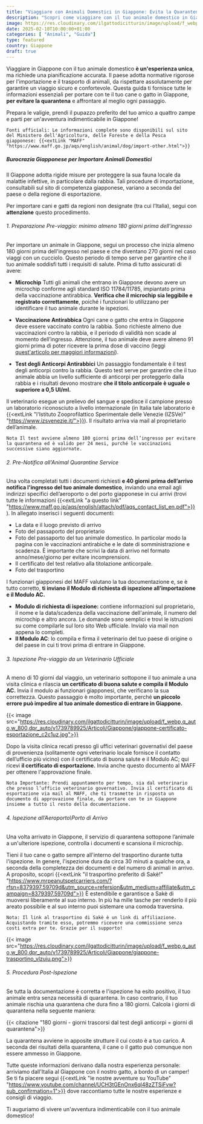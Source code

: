 ```yaml
---
title: "Viaggiare con Animali Domestici in Giappone: Evita la Quarantena con le Normative, Trasporti e Sistemazioni Pet-Friendly"
description: "Scopri come viaggiare con il tuo animale domestico in Giappone evitando la quarantena. Leggi la nostra guida completa su normative, trasporti pet-friendly e sistemazioni che accolgono animali."
image: https://res.cloudinary.com/ilgattodicitturin/image/upload/f_webp,q_auto,w_800,dpr_auto/v1739789765/Articoli/Giappone/giappone-quarantena_mau6pb.jpg
date: 2025-02-10T10:00:00+01:00
categories: [ "Animali", "Guida"]
type: featured
country: Giappone
draft: true
---
```


Viaggiare in Giappone con il tuo animale domestico **è un'esperienza unica**, ma richiede una pianificazione accurata. Il paese adotta normative rigorose per l'importazione e il trasporto di animali, da rispettare assolutamente per garantire un viaggio sicuro e confortevole. 
Questa guida ti fornisce tutte le informazioni essenziali per portare con te il tuo cane o gatto in Giappone, **per evitare la quarantena** e affrontare al meglio ogni passaggio. 

Prepara le valigie, prendi il pupazzo preferito del tuo amico a quattro zampe e parti per un'avventura indimenticabile in Giappone!

`Fonti ufficiali: Le informazioni complete sono disponibili sul sito del Ministero dell'Agricoltura, delle Foreste e della Pesca giapponese: {{<extLink "MAFF" "https://www.maff.go.jp/aqs/english/animal/dog/import-other.html">}}` 

##### Burocrazia Giapponese per Importare Animali Domestici
Il Giappone adotta rigide misure per proteggere la sua fauna locale da malattie infettive, in particolare dalla rabbia. 
Tali procedure di importazione, consultabili sul sito di competenza giapponese, variano a seconda del paese o della regione di esportazione. 
 
Per importare cani e gatti da regioni non designate (tra cui l’Italia), segui con **attenzione** questo procedimento.

###### 1. Preparazione Pre-viaggio: minimo almeno 180 giorni prima dell’ingresso

Per importare un animale in Giappone, segui un processo che inizia almeno 180 giorni prima dell'ingresso nel paese e che diventano 270 giorni nel caso viaggi con un cucciolo. Questo periodo di tempo serve per garantire che il tuo animale soddisfi tutti i requisiti di salute. Prima di tutto assicurati di avere:

* **Microchip**
Tutti gli animali che entrano in Giappone devono avere un microchip conforme agli standard ISO 11784/11785, impiantato prima della vaccinazione antirabbica. **Verifica che il microchip sia leggibile e registrato correttamente**, poiché i funzionari lo utilizzano per identificare il tuo animale durante le ispezioni.

* **Vaccinazione Antirabbica**
Ogni cane o gatto che entra in Giappone deve essere vaccinato contro la rabbia. Sono richieste almeno due vaccinazioni contro la rabbia, e il periodo di validità non scade al momento dell’ingresso. Attenzione, il tuo animale deve avere almeno 91 giorni prima di poter ricevere la prima dose di vaccino (leggi [quest'articolo per maggiori informazioni](/blog/viaggiare-con-cane-e-gatto-tutto-quello-che-devi-sapere.md)).

* **Test degli Anticorpi Antirabbici**
Un passaggio fondamentale è il test degli anticorpi contro la rabbia. Questo test serve per garantire che il tuo animale abbia un livello sufficiente di anticorpi per proteggerlo dalla rabbia e i risultati devono mostrare **che il titolo anticorpale è uguale o superiore a 0,5 UI/ml.**

Il veterinario esegue un prelievo del sangue e spedisce il campione presso un laboratorio riconosciuto a livello internazionale (in Italia tale laboratorio è {{<extLink "l'Istituto Zooprofilattico Sperimentale delle Venezie (IZSVe)" "https://www.izsvenezie.it/">}}). Il risultato arriva via mail al proprietario dell’animale. 

`Nota Il test avviene almeno 180 giorni prima dell’ingresso per evitare la quarantena ed è valido per 24 mesi, purché le vaccinazioni successive siano aggiornate.`

###### 2. Pre-Notifica all'Animal Quarantine Service

Una volta completati tutti i documenti richiesti **e 40 giorni prima dell’arrivo notifica l'ingresso del tuo animale domestico**, inviando una email agli indirizzi specifici dell’aeroporto o del porto giapponese in cui arrivi (trovi tutte le informazioni {{<extLink "a questo link" "https://www.maff.go.jp/aqs/english/attach/pdf/aqs_contact_list_en.pdf">}}).
In allegato inserisci i seguenti documenti:

* La data e il luogo previsto di arrivo
* Foto del passaporto del proprietario
* Foto del passaporto del tuo animale domestico. In particolar modo la pagina con le vaccinazioni antirabiche e le date di somministrazione e scadenza. È importante che scrivi la data di arrivo nel formato anno/mese/giorno per evitare incomprensioni.
* Il certificato del test relativo alla titolazione anticorpale.
* Foto del trasportino

I funzionari giapponesi del MAFF valutano la tua documentazione e, se è tutto corretto, **ti inviano il Modulo di richiesta di ispezione all’importazione e il Modulo AC.** 

- **Modulo di richiesta di ispezione:** contiene informazioni sul proprietario, il nome e la data/scadenza della vaccinazione dell'animale, il numero del microchip e altro ancora. Le domande sono semplici e trovi le istruzioni su come compilarle sul loro sito Web ufficiale. Invialo via mail non appena lo completi. 
- **Il Modulo AC**: lo compila e firma il veterinario del tuo paese di origine o del paese in cui ti trovi prima di entrare in Giappone.

###### 3. Ispezione Pre-viaggio da un Veterinario Ufficiale

A meno di 10 giorni dal viaggio, un veterinario sottopone il tuo animale a una visita clinica e rilascia **un certificato di buona salute e compila il Modulo AC.**
Invia il modulo ai funzionari giapponesi, che verificano la sua correttezza. Questo passaggio è molto importante, perché **un piccolo errore può impedire al tuo animale domestico di entrare in Giappone.**

{{< image src="https://res.cloudinary.com/ilgattodicitturin/image/upload/f_webp,q_auto,w_800,dpr_auto/v1739789925/Articoli/Giappone/giappone-certificato-esportazione_c2c1uz.jpg">}}

Dopo la visita clinica recati presso gli uffici veterinari governativi del paese di provenienza (solitamente ogni veterinario locale fornisce il contatto dell’ufficio più vicino) con il certificato di buona salute e il Modulo AC; qui ricevi **il certificato di esportazione.** Invia anche questo documento al MAFF per ottenere l'approvazione finale.

`Nota Importante: Prendi appuntamento per tempo, sia dal veterinario che presso l’ufficio veterinario governativo.
Invia il certificato di esportazione via mail al MAFF, che ti trasmette in risposta un documento di approvazione finale, da portare con te in Giappone insieme a tutto il resto della documentazione.`

###### 4. Ispezione all’Aeroporto\Porto di Arrivo

Una volta arrivato in Giappone, il servizio di quarantena sottopone l’animale a un'ulteriore ispezione, controlla i documenti e scansiona il microchip.  

Tieni il tuo cane o gatto sempre all'interno del trasportino durante tutta l'ispezione. In genere, l'ispezione dura da circa 30 minuti a qualche ora, a seconda della completezza dei documenti e del numero di animali in arrivo.
A proposito, scopri {{<extLink "il trasportino preferito di Sakè!" "https://www.mrpeanutspetcarriers.com/?rfsn=8379397.59709d&utm_source=refersion&utm_medium=affiliate&utm_campaign=8379397.59709d">}} È estendibile e garantisce a Sakè di muoversi liberamente al suo interno. In più ha mille tasche per renderlo il più areato possibile e al suo interno puoi sistemare una comoda traversina. 

`Nota: Il link al trasportino di Sakè è un link di affiliazione. Acquistando tramite esso, potremmo ricevere una commissione senza costi extra per te. Grazie per il supporto!`

{{< image src="https://res.cloudinary.com/ilgattodicitturin/image/upload/f_webp,q_auto,w_800,dpr_auto/v1739789925/Articoli/Giappone/giappone-trasportino_vlzuiu.png">}}

###### 5. Procedura Post-Ispezione

Se tutta la documentazione è corretta e l'ispezione ha esito positivo, il tuo animale entra senza necessità di quarantena. In caso contrario, il tuo animale rischia una quarantena che dura fino a 180 giorni. Calcola i giorni di quarantena nella seguente maniera:

{{< citazione "180 giorni - giorni trascorsi dal test degli anticorpi = giorni di quarantena">}}

La quarantena avviene in apposite strutture il cui costo è a tuo carico. A seconda dei risultati della quarantena, il cane o il gatto può comunque non essere ammesso in Giappone.

<!-- 
##### Trasporti Pet-Friendly in Giappone

Il Giappone offre un sistema di trasporti pubblico molto efficiente, ma non tutti i mezzi sono adatti a viaggiare con animali domestici. Ecco come affrontare i vari mezzi di trasporto:

* **Animali di Piccola Taglia:** i cani e i gatti di piccola taglia viaggiano se tenuti all’interno di un trasportino o una borsa apposita.
* **Biglietto per Animali:** oltre al tuo biglietto, in alcuni casi acquisti un biglietto separato per il tuo animale domestico.
* **Carrozze Designate:** alcuni treni hanno carrozze speciali dove gli animali sono ammessi. Verifica le compagnie ferroviarie per dettagli aggiuntivi.

##### Sistemazioni Pet-Friendly in Giappone

Trovare un alloggio pet-friendly in Giappone non è semplice e richiede un po' di ricerca. Alcuni hotel offrono camere specifiche per chi viaggia con animali, mentre altri hanno aree comuni dove gli animali sono ammessi.
Cerca anche case vacanza o appartamenti che permettono di portare con sé gli animali, usando piattaforme come Airbnb. Conferma sempre in anticipo per evitare sorprese.

##### Consigli Essenziali per la Valigia del Tuo Animale Domestico
Quando prepari la valigia per il tuo animale domestico, porta tutto il necessario per garantirgli un viaggio comodo e sicuro:
* Ciotole per Cibo e Acqua: Includile sempre, anche quelle pieghevoli per risparmiare spazio. Queste non mancano mai nei nostri viaggi!
* Guinzaglio e Collare/Imbracatura: Sono essenziali per il controllo del tuo animale durante le passeggiate. Ecco la pettorina che usiamo con Sakè!
* Medicinali e Cibo: Se il tuo animale ha bisogno di medicinali o di una dieta particolare, porta abbastanza scorte per tutta la durata del viaggio. Verifica in anticipo con le autorità giapponesi che tutti i farmaci o gli integratori che porti siano ammessi nel paese.

##### Etichetta e Comportamento in Giappone: Come Comportarsi in Pubblico con il Tuo Animale
In Giappone è essenziale rispettare le usanze locali e l'etichetta riguardo gli animali domestici. Ecco alcuni consigli:
* Tieni il Tuo Animale al Guinzaglio: In tutti gli spazi pubblici è obbligatorio tenere il tuo animale al guinzaglio.
* Raccogli gli Escrementi: Porta sempre con te sacchetti per raccogliere i bisogni del tuo animale, ma sappi che in Giappone le aree per lo smaltimento dei rifiuti sono per lo più inesistenti e devi attrezzarti al meglio in merito, portando i rifiuti in hotel/casa. 
* Ristoranti: Ad oggi non sono molti i locali che permettono di pranzare o cenare in compagnia del proprio animale domestico. Informati bene in anticipo per evitare spiacevoli sorprese. 
* Rispetta i siti culturali: molti siti culturali in Giappone, come templi e santuari, hanno regole severe riguardo agli animali domestici. Verifica in anticipo per assicurarti che il tuo animale domestico sia ammesso e per scoprire eventuali regole o restrizioni aggiuntive.
-->

Tutte queste informazioni derivano dalla nostra esperienza personale: arriviamo dall'Italia al Giappone con il nostro gatto, a bordo di un camper! 
Se ti fa piacere segui {{<extLink "le nostre avventure su YouTube" "https://www.youtube.com/channel/UCH3tGEnOnx6ql48zZTSiFvw?sub_confirmation=1">}} dove raccontiamo tutte le nostre esperienze e consigli di viaggio. 

Ti auguriamo di vivere un'avventura indimenticabile con il tuo animale domestico!

 